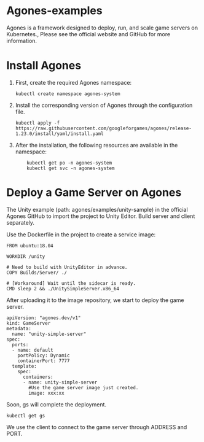 # Agones-examples

Agones is a framework designed to deploy, run, and scale game servers on Kubernetes., Please see the official website and GitHub for more information.

# Install Agones

1.  First, create the required Agones namespace:

    ``` kubectl create namespace agones-system ```

2.  Install the corresponding version of Agones through the configuration file.
   
    ``` kubectl apply -f https://raw.githubusercontent.com/googleforgames/agones/release-1.23.0/install/yaml/install.yaml ```
   
3.  After the installation, the following resources are available in the namespace:

    ``` kubectl get deploy -n agones-system
        kubectl get po -n agones-system
        kubectl get svc -n agones-system
    ```
# Deploy a Game Server on Agones

The Unity example (path: agones/examples/unity-sample) in the official Agones GitHub to import the project to Unity Editor. Build server and client separately.

Use the Dockerfile in the project to create a service image:

```
FROM ubuntu:18.04

WORKDIR /unity

# Need to build with UnityEditor in advance.
COPY Builds/Server/ ./

# [Workaround] Wait until the sidecar is ready.
CMD sleep 2 && ./UnitySimpleServer.x86_64
```
After uploading it to the image repository, we start to deploy the game server.

```
apiVersion: "agones.dev/v1"
kind: GameServer
metadata:
  name: "unity-simple-server"
spec:
  ports:
  - name: default
    portPolicy: Dynamic
    containerPort: 7777
  template:
    spec:
      containers:
      - name: unity-simple-server
        #Use the game server image just created.
        image: xxx:xx
```

Soon, gs will complete the deployment.
```
kubectl get gs
```
We use the client to connect to the game server through ADDRESS and PORT.
